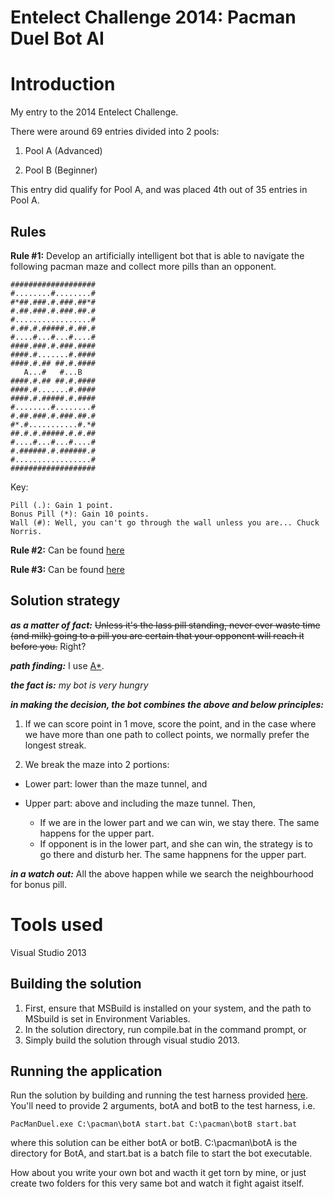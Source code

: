Entelect Challenge 2014: Pacman Duel Bot AI
===========================================

# Introduction

My entry to the 2014 Entelect Challenge.

There were around 69 entries divided into 2 pools:

1. Pool A (Advanced)

2. Pool B (Beginner)

This entry did qualify for Pool A, and was placed 4th out of 35 entries in Pool A.

## Rules

__Rule #1:__ Develop an artificially intelligent bot that is able to navigate the following pacman maze and collect more pills than an opponent.
```
###################
#........#........#
#*##.###.#.###.##*#
#.##.###.#.###.##.#
#.................#
#.##.#.#####.#.##.#
#....#...#...#....#
####.###.#.###.####
####.#.......#.####
####.#.## ##.#.####
   A...#   #...B   
####.#.## ##.#.####
####.#.......#.####
####.#.#####.#.####
#........#........#
#.##.###.#.###.##.#
#*.#...........#.*#
##.#.#.#####.#.#.##
#....#...#...#....#
#.######.#.######.#
#.................#
###################
```

Key:
```
Pill (.): Gain 1 point.
Bonus Pill (*): Gain 10 points.
Wall (#): Well, you can't go through the wall unless you are... Chuck Norris.
```

__Rule #2:__ Can be found [here](http://challenge.entelect.co.za/DisplayLink.aspx?group=Rules&name=N/A)

__Rule #3:__ Can be found [here](http://challenge.entelect.co.za/DisplayLink.aspx?group=Rules&name=N/A)

## Solution strategy

**_as a matter of fact:_** ~~Unless it's the lass pill standing, never ever waste time (and milk) going to a pill you are certain that your opponent will reach it before you.~~ Right?

**_path finding:_** I use [A*](http://en.wikipedia.org/wiki/A*_search_algorithm).

**_the fact is:_** _my bot is very hungry_

**_in making the decision, the bot combines the above and below principles:_**

1. If we can score point in 1 move, score the point, and in the case where we have more than one path to collect points, we normally prefer the longest streak.

2. We break the maze into 2 portions:

 + Lower part: lower than the maze tunnel, and
 + Upper part: above and including the maze tunnel. Then,
 
   + If we are in the lower part and we can win, we stay there. The same happens for the upper part.
    + If opponent is in the lower part, and she can win, the strategy is to go there and disturb her. The same happnens for the upper part.

**_in a watch out:_** All the above happen while we search the neighbourhood for bonus pill.

# Tools used

Visual Studio 2013

## Building the solution

1. First, ensure that MSBuild is installed on your system, and the path to MSbuild is set in Environment Variables.
2. In the solution directory, run compile.bat in the command prompt, or
3. Simply build the solution through visual studio 2013.

## Running the application

Run the solution by building and running the test harness provided [here](https://github.com/rm2k/2014-PacMan-TestHarness). You'll need to provide 2 arguments, botA and botB to the test harness, i.e.

    PacManDuel.exe C:\pacman\botA start.bat C:\pacman\botB start.bat
  
 where this solution can be either botA or botB. C:\pacman\botA is the directory for BotA, and start.bat is a batch file to start the bot executable.
 
How about you write your own bot and wacth it get torn by mine, or just create two folders for this very same bot and watch it fight agaist itself. 
